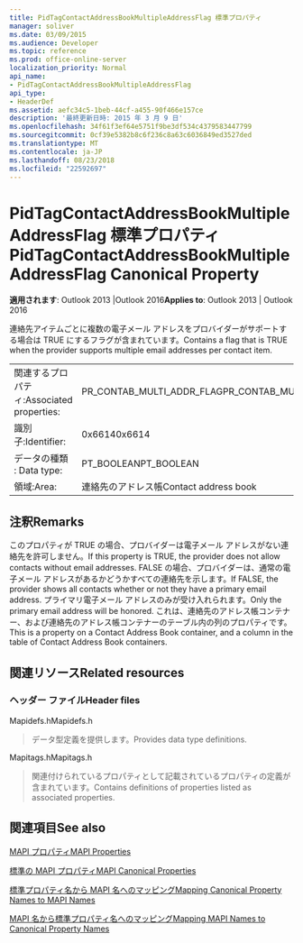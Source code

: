 ```yaml
---
title: PidTagContactAddressBookMultipleAddressFlag 標準プロパティ
manager: soliver
ms.date: 03/09/2015
ms.audience: Developer
ms.topic: reference
ms.prod: office-online-server
localization_priority: Normal
api_name:
- PidTagContactAddressBookMultipleAddressFlag
api_type:
- HeaderDef
ms.assetid: aefc34c5-1beb-44cf-a455-90f466e157ce
description: '最終更新日時: 2015 年 3 月 9 日'
ms.openlocfilehash: 34f61f3ef64e5751f9be3df534c4379583447799
ms.sourcegitcommit: 0cf39e5382b8c6f236c8a63c6036849ed3527ded
ms.translationtype: MT
ms.contentlocale: ja-JP
ms.lasthandoff: 08/23/2018
ms.locfileid: "22592697"
---
```

# <a name="pidtagcontactaddressbookmultipleaddressflag-canonical-property"></a><span data-ttu-id="31c2b-103">PidTagContactAddressBookMultipleAddressFlag 標準プロパティ</span><span class="sxs-lookup"><span data-stu-id="31c2b-103">PidTagContactAddressBookMultipleAddressFlag Canonical Property</span></span>

  
  
<span data-ttu-id="31c2b-104">**適用されます**: Outlook 2013 |Outlook 2016</span><span class="sxs-lookup"><span data-stu-id="31c2b-104">**Applies to**: Outlook 2013 | Outlook 2016</span></span> 
  
<span data-ttu-id="31c2b-105">連絡先アイテムごとに複数の電子メール アドレスをプロバイダーがサポートする場合は TRUE にするフラグが含まれています。</span><span class="sxs-lookup"><span data-stu-id="31c2b-105">Contains a flag that is TRUE when the provider supports multiple email addresses per contact item.</span></span>
  
|||
|:-----|:-----|
|<span data-ttu-id="31c2b-106">関連するプロパティ:</span><span class="sxs-lookup"><span data-stu-id="31c2b-106">Associated properties:</span></span>  <br/> |<span data-ttu-id="31c2b-107">PR_CONTAB_MULTI_ADDR_FLAG</span><span class="sxs-lookup"><span data-stu-id="31c2b-107">PR_CONTAB_MULTI_ADDR_FLAG</span></span>  <br/> |
|<span data-ttu-id="31c2b-108">識別子:</span><span class="sxs-lookup"><span data-stu-id="31c2b-108">Identifier:</span></span>  <br/> |<span data-ttu-id="31c2b-109">0x6614</span><span class="sxs-lookup"><span data-stu-id="31c2b-109">0x6614</span></span>  <br/> |
|<span data-ttu-id="31c2b-110">データの種類 : </span><span class="sxs-lookup"><span data-stu-id="31c2b-110">Data type:</span></span>  <br/> |<span data-ttu-id="31c2b-111">PT_BOOLEAN</span><span class="sxs-lookup"><span data-stu-id="31c2b-111">PT_BOOLEAN</span></span>  <br/> |
|<span data-ttu-id="31c2b-112">領域:</span><span class="sxs-lookup"><span data-stu-id="31c2b-112">Area:</span></span>  <br/> |<span data-ttu-id="31c2b-113">連絡先のアドレス帳</span><span class="sxs-lookup"><span data-stu-id="31c2b-113">Contact address book</span></span>  <br/> |
   
## <a name="remarks"></a><span data-ttu-id="31c2b-114">注釈</span><span class="sxs-lookup"><span data-stu-id="31c2b-114">Remarks</span></span>

<span data-ttu-id="31c2b-115">このプロパティが TRUE の場合、プロバイダーは電子メール アドレスがない連絡先を許可しません。</span><span class="sxs-lookup"><span data-stu-id="31c2b-115">If this property is TRUE, the provider does not allow contacts without email addresses.</span></span> <span data-ttu-id="31c2b-116">FALSE の場合、プロバイダーは、通常の電子メール アドレスがあるかどうかすべての連絡先を示します。</span><span class="sxs-lookup"><span data-stu-id="31c2b-116">If FALSE, the provider shows all contacts whether or not they have a primary email address.</span></span> <span data-ttu-id="31c2b-117">プライマリ電子メール アドレスのみが受け入れられます。</span><span class="sxs-lookup"><span data-stu-id="31c2b-117">Only the primary email address will be honored.</span></span> <span data-ttu-id="31c2b-118">これは、連絡先のアドレス帳コンテナー、および連絡先のアドレス帳コンテナーのテーブル内の列のプロパティです。</span><span class="sxs-lookup"><span data-stu-id="31c2b-118">This is a property on a Contact Address Book container, and a column in the table of Contact Address Book containers.</span></span>
  
## <a name="related-resources"></a><span data-ttu-id="31c2b-119">関連リソース</span><span class="sxs-lookup"><span data-stu-id="31c2b-119">Related resources</span></span>

### <a name="header-files"></a><span data-ttu-id="31c2b-120">ヘッダー ファイル</span><span class="sxs-lookup"><span data-stu-id="31c2b-120">Header files</span></span>

<span data-ttu-id="31c2b-121">Mapidefs.h</span><span class="sxs-lookup"><span data-stu-id="31c2b-121">Mapidefs.h</span></span>
  
> <span data-ttu-id="31c2b-122">データ型定義を提供します。</span><span class="sxs-lookup"><span data-stu-id="31c2b-122">Provides data type definitions.</span></span>
    
<span data-ttu-id="31c2b-123">Mapitags.h</span><span class="sxs-lookup"><span data-stu-id="31c2b-123">Mapitags.h</span></span>
  
> <span data-ttu-id="31c2b-124">関連付けられているプロパティとして記載されているプロパティの定義が含まれています。</span><span class="sxs-lookup"><span data-stu-id="31c2b-124">Contains definitions of properties listed as associated properties.</span></span>
    
## <a name="see-also"></a><span data-ttu-id="31c2b-125">関連項目</span><span class="sxs-lookup"><span data-stu-id="31c2b-125">See also</span></span>



[<span data-ttu-id="31c2b-126">MAPI プロパティ</span><span class="sxs-lookup"><span data-stu-id="31c2b-126">MAPI Properties</span></span>](mapi-properties.md)
  
[<span data-ttu-id="31c2b-127">標準の MAPI プロパティ</span><span class="sxs-lookup"><span data-stu-id="31c2b-127">MAPI Canonical Properties</span></span>](mapi-canonical-properties.md)
  
[<span data-ttu-id="31c2b-128">標準プロパティ名から MAPI 名へのマッピング</span><span class="sxs-lookup"><span data-stu-id="31c2b-128">Mapping Canonical Property Names to MAPI Names</span></span>](mapping-canonical-property-names-to-mapi-names.md)
  
[<span data-ttu-id="31c2b-129">MAPI 名から標準プロパティ名へのマッピング</span><span class="sxs-lookup"><span data-stu-id="31c2b-129">Mapping MAPI Names to Canonical Property Names</span></span>](mapping-mapi-names-to-canonical-property-names.md)

